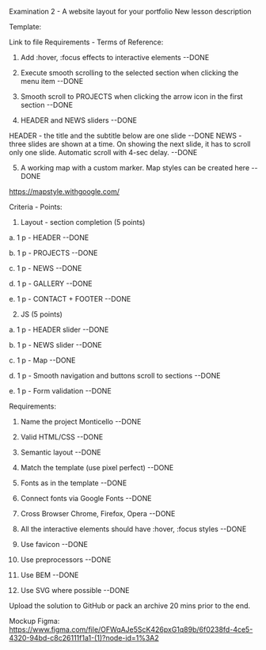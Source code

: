 Examination 2 - A website layout for your portfolio
New lesson description

Template:

Link to file
Requirements - Terms of Reference:

1. Add :hover, :focus effects to interactive elements --DONE

2. Execute smooth scrolling to the selected section when clicking the menu item --DONE

3. Smooth scroll to PROJECTS when clicking the arrow icon in the first section --DONE

4. HEADER and NEWS sliders --DONE

HEADER - the title and the subtitle below are one slide --DONE
NEWS - three slides are shown at a time. On showing the next slide, it has to 
scroll only one slide. Automatic scroll with 4-sec delay. --DONE

5. A working map with a custom marker. Map styles can be created here  --DONE

https://mapstyle.withgoogle.com/ 

Criteria - Points:

1. Layout - section completion (5 points)

a. 1 p - HEADER --DONE

b. 1 p - PROJECTS --DONE

c. 1 p - NEWS --DONE

d. 1 p - GALLERY --DONE

e. 1 p - CONTACT + FOOTER --DONE

2. JS (5 points)

a. 1 p - HEADER slider  --DONE

b. 1 p - NEWS slider --DONE

c. 1 p - Map --DONE

d. 1 p - Smooth navigation and buttons scroll to sections --DONE

e. 1 p - Form validation --DONE

Requirements:

1. Name the project Monticello --DONE

2. Valid HTML/CSS --DONE

3. Semantic layout --DONE

4. Match the template (use pixel perfect) --DONE

1. Fonts as in the template --DONE

2. Connect fonts via Google Fonts --DONE

5. Cross Browser Chrome, Firefox, Opera --DONE

6. All the interactive elements should have :hover, :focus styles --DONE

7. Use favicon --DONE

8. Use preprocessors --DONE

9. Use BEM --DONE

10. Use SVG where possible --DONE

Upload the solution to GitHub or pack an archive 20 mins prior to the end.

Mockup Figma: https://www.figma.com/file/OFWqAJe5ScK426pxG1q89b/6f0238fd-4ce5-4320-94bd-c8c26111f1a1-(1)?node-id=1%3A2 